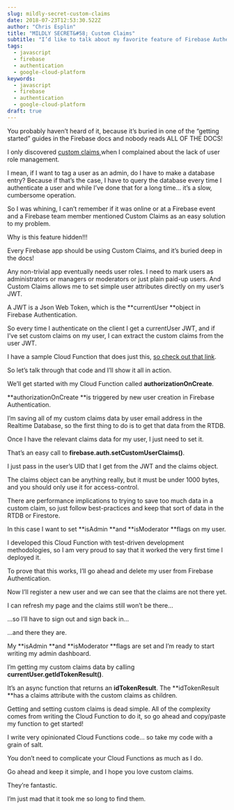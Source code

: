 ```yaml
---
slug: mildly-secret-custom-claims
date: 2018-07-23T12:53:30.522Z
author: "Chris Esplin"
title: "MILDLY SECRET&#58; Custom Claims"
subtitle: "I’d like to talk about my favorite feature of Firebase Authentication."
tags:
  - javascript
  - firebase
  - authentication
  - google-cloud-platform
keywords:
  - javascript
  - firebase
  - authentication
  - google-cloud-platform
draft: true
---
```


You probably haven’t heard of it, because it’s buried in one of the “getting started” guides in the Firebase docs and nobody reads ALL OF THE DOCS!


I only discovered [custom claims ](https://firebase.google.com/docs/auth/admin/custom-claims)when I complained about the lack of user role management.

I mean, if I want to tag a user as an admin, do I have to make a database entry? Because if that’s the case, I have to query the database every time I authenticate a user and while I’ve done that for a long time… it’s a slow, cumbersome operation.

So I was whining, I can’t remember if it was online or at a Firebase event and a Firebase team member mentioned Custom Claims as an easy solution to my problem.

Why is this feature hidden!!!

Every Firebase app should be using Custom Claims, and it’s buried deep in the docs!

Any non-trivial app eventually needs user roles. I need to mark users as administrators or managers or moderators or just plain paid-up users. And Custom Claims allows me to set simple user attributes directly on my user’s JWT.

A JWT is a Json Web Token, which is the **currentUser **object in Firebase Authentication.

So every time I authenticate on the client I get a currentUser JWT, and if I’ve set custom claims on my user, I can extract the custom claims from the user JWT.

I have a sample Cloud Function that does just this, [so check out that link](https://github.com/deltaepsilon/firebase-ssr-starter/blob/master/functions/src/authorization-on-create.js).

So let’s talk through that code and I’ll show it all in action.

We’ll get started with my Cloud Function called **authorizationOnCreate**.


**authorizationOnCreate **is triggered by new user creation in Firebase Authentication.

I’m saving all of my custom claims data by user email address in the Realtime Database, so the first thing to do is to get that data from the RTDB.

Once I have the relevant claims data for my user, I just need to set it.

That’s an easy call to **firebase.auth.setCustomUserClaims()**.

I just pass in the user’s UID that I get from the JWT and the claims object.

The claims object can be anything really, but it must be under 1000 bytes, and you should only use it for access-control.

There are performance implications to trying to save too much data in a custom claim, so just follow best-practices and keep that sort of data in the RTDB or Firestore.

In this case I want to set **isAdmin **and **isModerator **flags on my user.

I developed this Cloud Function with test-driven development methodologies, so I am very proud to say that it worked the very first time I deployed it.

To prove that this works, I’ll go ahead and delete my user from Firebase Authentication.

Now I’ll register a new user and we can see that the claims are not there yet.

I can refresh my page and the claims still won’t be there…

…so I’ll have to sign out and sign back in…

…and there they are.

My **isAdmin **and **isModerator **flags are set and I’m ready to start writing my admin dashboard.

I’m getting my custom claims data by calling **currentUser.getIdTokenResult()**.

It’s an async function that returns an **idTokenResult**. The **idTokenResult **has a claims attribute with the custom claims as children.

Getting and setting custom claims is dead simple. All of the complexity comes from writing the Cloud Function to do it, so go ahead and copy/paste my function to get started!

I write very opinionated Cloud Functions code… so take my code with a grain of salt.

You don’t need to complicate your Cloud Functions as much as I do.

Go ahead and keep it simple, and I hope you love custom claims.

They’re fantastic.

I’m just mad that it took me so long to find them.